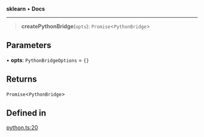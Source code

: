 **sklearn** • **Docs**

***

> **createPythonBridge**(`opts`): `Promise`\<`PythonBridge`\>

## Parameters

• **opts**: `PythonBridgeOptions` = `{}`

## Returns

`Promise`\<`PythonBridge`\>

## Defined in

[python.ts:20](https://github.com/transitive-bullshit/scikit-learn-ts/blob/5e663e21c4853c8fe2b9bcb1cb98c79fc27bba08/packages/sklearn/src/python.ts#L20)
